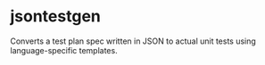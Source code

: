 # jsontestgen
Converts a test plan spec written in JSON to actual unit tests using language-specific templates.
